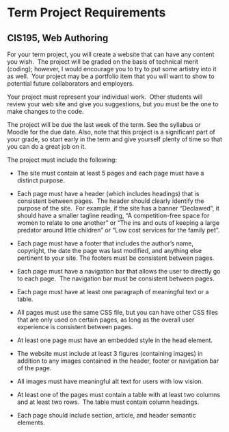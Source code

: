 <h1>Term Project Requirements</h1>

<h2>CIS195, Web Authoring</h2>

For your term project, you will create a website that can have any content you wish.  The project will be graded on the basis of technical merit (coding); however, I would encourage you to try to put some artistry into it as well.  Your project may be a portfolio item that you will want to show to potential future collaborators and employers.  

Your project must represent your individual work.  Other students will review your web site and give you suggestions, but you must be the one to make changes to the code. 

The project will be due the last week of the term. See the syllabus or Moodle for the due date. Also, note that this project is a significant part of your grade, so start early in the term and give yourself plenty of time so that you can do a great job on it.

The project must include the following:

  - The site must contain at least 5 pages and each page must have a distinct purpose.

  - Each page must have a header (which includes headings) that is consistent between pages.  The header should clearly identify the purpose of the site.  For example, if the site has a banner “Declawed”, it should have a smaller tagline reading, “A competition-free space for women to relate to one another” or “The ins and outs of keeping a large predator around little children” or “Low cost services for the family pet”.

  - Each page must have a footer that includes the author’s name, copyright, the date the page was last modified, and anything else pertinent to your site. The footers must be consistent between pages.

  - Each page must have a navigation bar that allows the user to directly go to each page.  The navigation bar must be consistent between pages.  

  - Each page must have at least one paragraph of meaningful text or a table.

  - All pages must use the same CSS file, but you can have other CSS files that are only used on certain pages, as long as the overall user experience is consistent between pages.  

  - At least one page must have an embedded style in the head element.

  - The website must include at least 3 figures (containing images) in addition to any images contained in the header, footer or navigation bar of the page. 

  - All images must have meaningful alt text for users with low vision.

  - At least one of the pages must contain a table with at least two columns and at least two rows.  The table must contain column headings.

  - Each page should include section, article, and header semantic elements.
